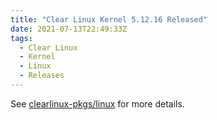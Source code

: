 ```yaml
---
title: "Clear Linux Kernel 5.12.16 Released"
date: 2021-07-13T22:49:33Z
tags:
  - Clear Linux
  - Kernel
  - Linux
  - Releases
---
```

See [clearlinux-pkgs/linux][linux] for more details.

[linux]: https://github.com/clearlinux-pkgs/linux
